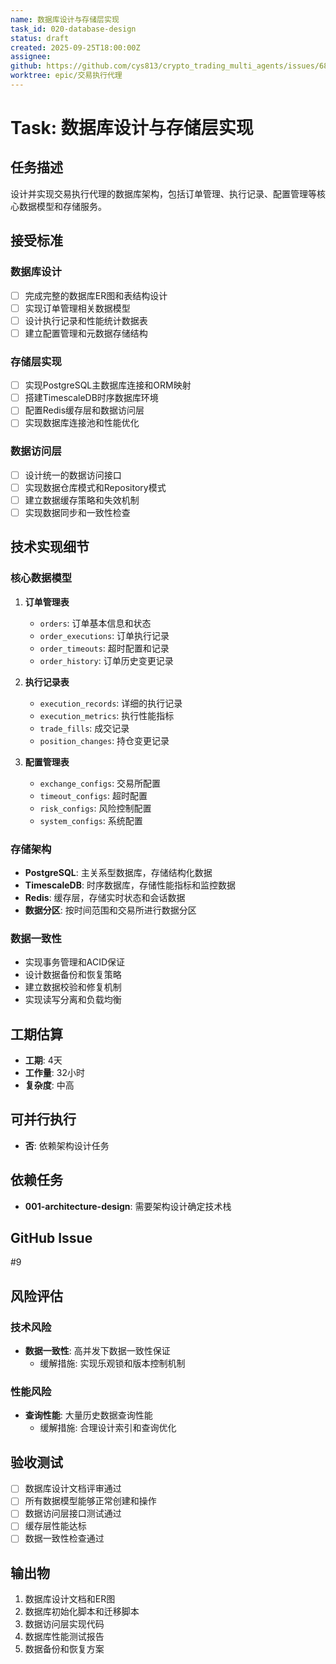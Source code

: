 ```yaml
---
name: 数据库设计与存储层实现
task_id: 020-database-design
status: draft
created: 2025-09-25T18:00:00Z
assignee:
github: https://github.com/cys813/crypto_trading_multi_agents/issues/68
worktree: epic/交易执行代理
---
```


# Task: 数据库设计与存储层实现

## 任务描述
设计并实现交易执行代理的数据库架构，包括订单管理、执行记录、配置管理等核心数据模型和存储服务。

## 接受标准

### 数据库设计
- [ ] 完成完整的数据库ER图和表结构设计
- [ ] 实现订单管理相关数据模型
- [ ] 设计执行记录和性能统计数据表
- [ ] 建立配置管理和元数据存储结构

### 存储层实现
- [ ] 实现PostgreSQL主数据库连接和ORM映射
- [ ] 搭建TimescaleDB时序数据库环境
- [ ] 配置Redis缓存层和数据访问层
- [ ] 实现数据库连接池和性能优化

### 数据访问层
- [ ] 设计统一的数据访问接口
- [ ] 实现数据仓库模式和Repository模式
- [ ] 建立数据缓存策略和失效机制
- [ ] 实现数据同步和一致性检查

## 技术实现细节

### 核心数据模型
1. **订单管理表**
   - `orders`: 订单基本信息和状态
   - `order_executions`: 订单执行记录
   - `order_timeouts`: 超时配置和记录
   - `order_history`: 订单历史变更记录

2. **执行记录表**
   - `execution_records`: 详细的执行记录
   - `execution_metrics`: 执行性能指标
   - `trade_fills`: 成交记录
   - `position_changes`: 持仓变更记录

3. **配置管理表**
   - `exchange_configs`: 交易所配置
   - `timeout_configs`: 超时配置
   - `risk_configs`: 风险控制配置
   - `system_configs`: 系统配置

### 存储架构
- **PostgreSQL**: 主关系型数据库，存储结构化数据
- **TimescaleDB**: 时序数据库，存储性能指标和监控数据
- **Redis**: 缓存层，存储实时状态和会话数据
- **数据分区**: 按时间范围和交易所进行数据分区

### 数据一致性
- 实现事务管理和ACID保证
- 设计数据备份和恢复策略
- 建立数据校验和修复机制
- 实现读写分离和负载均衡

## 工期估算
- **工期**: 4天
- **工作量**: 32小时
- **复杂度**: 中高

## 可并行执行
- **否**: 依赖架构设计任务

## 依赖任务
- **001-architecture-design**: 需要架构设计确定技术栈

## GitHub Issue
#9

## 风险评估

### 技术风险
- **数据一致性**: 高并发下数据一致性保证
  - 缓解措施: 实现乐观锁和版本控制机制

### 性能风险
- **查询性能**: 大量历史数据查询性能
  - 缓解措施: 合理设计索引和查询优化

## 验收测试
- [ ] 数据库设计文档评审通过
- [ ] 所有数据模型能够正常创建和操作
- [ ] 数据访问层接口测试通过
- [ ] 缓存层性能达标
- [ ] 数据一致性检查通过

## 输出物
1. 数据库设计文档和ER图
2. 数据库初始化脚本和迁移脚本
3. 数据访问层实现代码
4. 数据库性能测试报告
5. 数据备份和恢复方案
